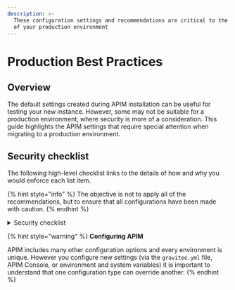 ```yaml
---
description: >-
  These configuration settings and recommendations are critical to the security
  of your production environment
---
```


# Production Best Practices

## Overview

The default settings created during APIM installation can be useful for testing your new instance. However, some may not be suitable for a production environment, where security is more of a consideration. This guide highlights the APIM settings that require special attention when migrating to a production environment.&#x20;

## Security checklist

The following high-level checklist links to the details of how and why you would enforce each list item.&#x20;

{% hint style="info" %}
The objective is not to apply all of the recommendations, but to ensure that all configurations have been made with caution.
{% endhint %}

<details>

<summary>Security checklist</summary>

1. Internal APIs

* [ ] [Disable or enforce the security of the internal API](internal-apis.md)

2. Deployment

* [ ] [Review the exposition of the console and developer portal to the outside world](deployments.md#console-and-portal-apis)
* [ ] [Ensure the console and developer portal rest APIs are accessible through HTTPS](deployments.md#enable-https)

3. Authentication

* [ ] [Configure authentication using an identity provider](authentication.md#identity-providers)
* [ ] [Enable authentication to access the Developer Portal](authentication.md#developer-portal-authentication)
* [ ] [Remove all the default users](authentication.md#default-users)
* [ ] [Remove the admin user or enforce the admin user password](authentication.md#admin-user)
* [ ] [Disable user self-registration for bot console and portal](authentication.md#user-self-registration)
* [ ] [Disable auto-validation of self-registered users (if self-registration is enabled)](authentication.md#user-self-registration)
* [ ] [Change the user session signing secret and validity duration](authentication.md#user-session)
* [ ] [Disable default application creation](authentication.md#other-user-options)
* [ ] [Set the registration link validity to 1 day](authentication.md#other-user-options)
* [ ] [Change the user reference secret](authentication.md#other-user-options)

4. Brute-force and browser protection

* [ ] [Configure brute force protection](protections.md#brute-force-protection) ([ReCaptcha](protections.md#recaptcha) or [Fail2ban](protections.md#fail2ban))
* [ ] [Enable CSRF protection](protections.md#enable-csrf-protection)
* [ ] [Configure CORS for Console and Portal REST APIs](protections.md#configure-cors)

5. Configuration settings

* [ ] [Change the property encryption secret](settings/#property-encryption)
* [ ] [Enable documentation page sanitizer](settings/#documentation-sanitizer)
* [ ] [Disable Webhook notifier or configure an authorized list of URLs](settings/#notifiers)

6. APIM best practices

* [ ] [Apply best practices when designing and deploying APIs](settings/#api-design)

</details>

{% hint style="warning" %}
**Configuring APIM**

APIM includes many other configuration options and every environment is unique. However you configure new settings (via the `gravitee.yml` file, APIM Console, or environment and system variables) it is important to understand that one configuration type can override another.
{% endhint %}
